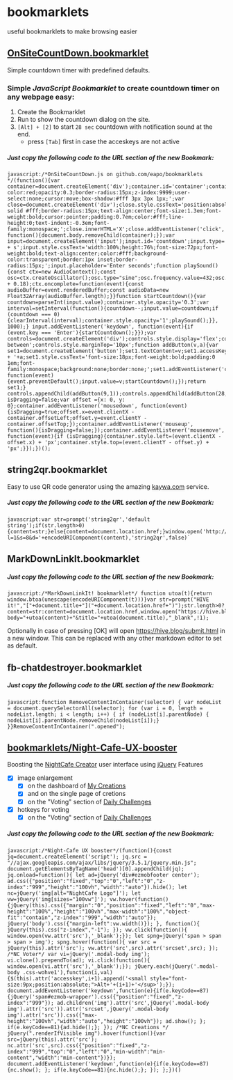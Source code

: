 # bookmarklets
useful bookmarklets to make browsing easier

## [OnSiteCountDown.bookmarklet](https://github.com/eapo/bookmarklets/blob/master/OnSiteCountDown.js)
Simple countdown timer with predefined defaults. 

### Simple *JavaScript* *Bookmarklet* to create countdown timer on any webpage easy:
1. Create the Bookmarklet
2. Run to show the countdown dialog on the site.
3. `[Alt] + [2]` to start `28 sec` countdown with notification sound at the end.
    - press `[Tab]` first in case the acceskeys are not active

##### Just copy the following code to the *URL* section of the new Bookmark:
```
javascript:/*OnSiteCountDown.js on github.com/eapo/bookmarklets */(function(){var container=document.createElement('div');container.id='container';container.style.cssText='position:fixed;bottom:10vw;left:10vh;width:200px;height:200px;background-color:red;opacity:0.3;border-radius:15px;z-index:9999;user-select:none;cursor:move;box-shadow:#fff 3px 3px 1px;';var close=document.createElement('div');close.style.cssText='position:absolute;top:0;right:0;width:1em;height:1em;border:2px solid #fff;border-radius:15px;text-align:center;font-size:1.3em;font-weight:bold;cursor:pointer;padding:0.7em;color:#fff;line-height:0;text-indent:-0.3em;font-family:monospace;';close.innerHTML='X';close.addEventListener('click', function(){document.body.removeChild(container);});var input=document.createElement('input');input.id='countdown';input.type='number';input.accessKey='s';input.title='Alt + s';input.style.cssText='width:100%;height:76%;font-size:72px;font-weight:bold;text-align:center;color:#fff;background-color:transparent;border:1px inset;border-radius:15px;';input.placeholder='Enter seconds';function playSound(){const ctx=new AudioContext();const osc=ctx.createOscillator();osc.type="sine";osc.frequency.value=432;osc.connect(ctx.destination);osc.start();osc.stop(ctx.currentTime + 0.18);ctx.oncomplete=function(event){const audioBuffer=event.renderedBuffer;const audioData=new Float32Array(audioBuffer.length);}}function startCountdown(){var countdown=parseInt(input.value);container.style.opacity='0.3';var interval=setInterval(function(){countdown--;input.value=countdown;if (countdown === 0){clearInterval(interval);container.style.opacity='1';playSound();}}, 1000);} input.addEventListener('keydown', function(event){if (event.key === 'Enter'){startCountdown();}});var controls=document.createElement('div');controls.style.display='flex';controls.style.justifyContent='space-between';controls.style.marginTop='10px';function addButton(v,a){var set1=document.createElement('button');set1.textContent=v;set1.accessKey=a;set1.title='Alt + '+a;set1.style.cssText='font-size:18px;font-weight:bold;padding:0 1em;font-family:monospace;background:none;border:none;';set1.addEventListener('click', function(event){event.preventDefault();input.value=v;startCountdown();});return set1;} controls.appendChild(addButton(9,1));controls.appendChild(addButton(28,2));controls.appendChild(addButton(57,3));container.appendChild(close);container.appendChild(input);container.appendChild(controls);document.body.appendChild(container);var isDragging=false;var offset ={x: 0, y: 0};container.addEventListener('mousedown', function(event){isDragging=true;offset.x=event.clientX - container.offsetLeft;offset.y=event.clientY - container.offsetTop;});container.addEventListener('mouseup', function(){isDragging=false;});container.addEventListener('mousemove', function(event){if (isDragging){container.style.left=(event.clientX - offset.x) + 'px';container.style.top=(event.clientY - offset.y) + 'px';}});})();
```

## string2qr.bookmarklet
Easy to use QR code generator using the amazing [kaywa.com](http://qrfree.kaywa.com) service.

##### Just copy the following code to the *URL* section of the new Bookmark:

```
javascript:var str=prompt('string2qr','default string');if(str.length>0){content=str;}else{content=document.location.href;}window.open('http://qrfree.kaywa.com/?l=1&s=8&d='+encodeURIComponent(content),'string2qr',false)`
```

## MarkDownLinkIt.bookmarklet

##### Just copy the following code to the *URL* section of the new Bookmark:

```
javascript:/*MarkDownLinkIt! bookmarklet*/ function utoa(t){return window.btoa(unescape(encodeURIComponent(t)))}var str=prompt("HIVE it!","["+document.title+"]("+document.location.href+")");str.length>0?content=str:content=document.location.href,window.open("https://hive.blog/submit.html?body="+utoa(content)+"&title="+utoa(document.title),"_blank",!1);
```

Optionally in case of pressing [OK] will open https://hive.blog/submit.html in a new window. This can be replaced with any other markdown editor to set as default.

## fb-chatdestroyer.bookmarklet

##### Just copy the following code to the *URL* section of the new Bookmark:

```
javascript:function RemoveContentInContainer(selector) { var nodeList = document.querySelectorAll(selector); for (var i = 0, length = nodeList.length; i < length; i++) { if (nodeList[i].parentNode) { nodeList[i].parentNode.removeChild(nodeList[i]);} }}RemoveContentInContainer(".opened");
```

## [bookmarklets/Night-Cafe-UX-booster](https://github.com/eapo/bookmarklets/blob/master/Night-Cafe-UX-booster)
Boosting the [NightCafe Creator](https://creator.nightcafe.studio/) user interface using [jQuery](https://jquery.com/)
Features
- [x] image enlargement
  - [x] on the dashboard of [My Creations](https://creator.nightcafe.studio/my-creations)
  - [x] and on the single page of cretions
  - [x] on the "Voting" section of [Daily Challenges](https://creator.nightcafe.studio/challenges)
- [x] hotkeys for voting
  - [x] on the "Voting" section of [Daily Challenges](https://creator.nightcafe.studio/challenges)

##### Just copy the following code to the *URL* section of the new Bookmark:

```
javascript:/*Night-Cafe UX booster*/(function(){const jq=document.createElement('script'); jq.src = "//ajax.googleapis.com/ajax/libs/jquery/3.5.1/jquery.min.js"; document.getElementsByTagName('head')[0].appendChild(jq); jq.onload=function(){ let ad=jQuery('div#ezmobfooter center'); ad.css({"position":"fixed","top":"0","left":"0","z-index":"999","height":"100vh","width":"auto"}).hide(); let nc=jQuery('img[alt="NightCafe Logo"]'); let vw=jQuery('img[sizes="100vw"]'); vw.hover(function(){jQuery(this).css({"margin":"0","position":"fixed","left":"0","max-height":"100%","height":"100vh","max-width":"100%","object-fit":"contain","z-index":"999","width":"auto"}); jQuery('body').css({"margin-left":vw.width()}); }, function(){ jQuery(this).css("z-index","-1"); }); vw.click(function(){ window.open(vw.attr('src'),'_blank');}); let spng=jQuery('span > span > span > img'); spng.hover(function(){ var src = jQuery(this).attr('src'); vw.attr('src',src).attr('srcset',src); }); /*NC Voter*/ var vi=jQuery('.modal-body img'); vi.clone().prependTo(ad); vi.click(function(){ window.open(vi.attr('src'),'_blank');}); jQuery.each(jQuery('.modal-body .css-wohve1'),function(i,val){$(this).attr('accesskey',i+1).append('<small style="font-size:9px;position:absolute;">Alt+'+(i+1)+'</sup>');}); document.addEventListener('keydown',function(e){if(e.keyCode==87){jQuery('span#ezmob-wrapper').css({"position":"fixed","z-index":"999"}); ad.children('img').attr('src',jQuery('.modal-body img').attr('src')).attr('srcset',jQuery('.modal-body img').attr('src')).css({"max-height":"100vh","width":"auto","height":"100vh"}); ad.show(); }; if(e.keyCode==81){ad.hide();}; }); /*NC Creations */ jQuery(".renderIfVisible img").hover(function(){var src=jQuery(this).attr('src'); nc.attr('src',src).css({"position":"fixed","z-index":"999","top":"0","left":"0","min-width":"min-content","width":"min-content"})}); document.addEventListener('keydown',function(e){if(e.keyCode==87){nc.show(); }; if(e.keyCode==81){nc.hide();}; }); };})()
```
